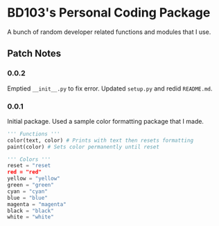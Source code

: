 # BD103's Personal Coding Package
A bunch of random developer related functions and modules that I use.
## Patch Notes
### 0.0.2
Emptied `__init__.py` to fix error. Updated `setup.py` and redid `README.md`.
### 0.0.1
Initial package. Used a sample color formatting package that I made.
```python
''' Functions '''
color(text, color) # Prints with text then resets formatting
paint(color) # Sets color permanently until reset

''' Colors '''
reset = "reset
red = "red"
yellow = "yellow"
green = "green"
cyan = "cyan"
blue = "blue"
magenta = "magenta"
black = "black"
white = "white"
```